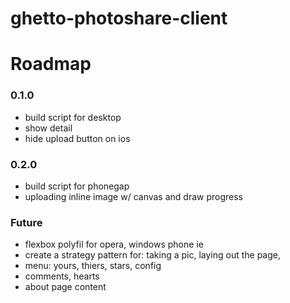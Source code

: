 ghetto-photoshare-client
========================

# Roadmap

### 0.1.0

- build script for desktop
- show detail
- hide upload button on ios

### 0.2.0

- build script for phonegap
- uploading inline image w/ canvas and draw progress

### Future

- flexbox polyfil for opera, windows phone ie
- create a strategy pattern for: taking a pic, laying out the page, 
- menu: yours, thiers, stars, config
- comments, hearts
- about page content

